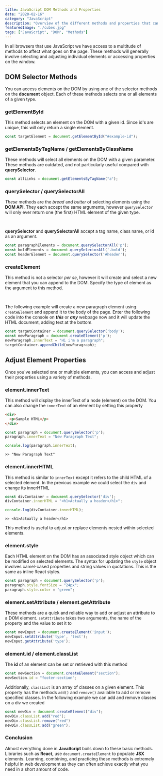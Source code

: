 ```yaml
---
title: JavaScript DOM Methods and Properties
date: "2020-02-16"
category: "JavaScript"
description: "Overview of the different methods and properties that can be used on the Document object model or DOM in JavaScript."
featuredImage: "./cubes.jpg"
tags: ["JavaScript", "DOM", "Methods"]
---
```


In all browsers that use JavaScript we have access to a multitude of methods to affect what goes on the page. These methods will generally involve selecting and adjusting individual elements or accessing properties on the window.

## DOM Selector Methods

You can access elements on the DOM by using one of the selector methods on the **document** object. Each of these methods selects one or all elements of a given type.

### getElementById

This method selects an element on the DOM with a given id. Since id's are unique, this will only return a single element.

```javascript
const targetElement = document.getElementById("#example-id");
```

### getElementsByTagName / getElementsByClassName

These methods will select all elements on the DOM with a given parameter. These methods are outdated, and not particularly useful compared with **querySelector**.

```javascript
const allLinks = document.getElementsByTagName("a");
```

### querySelector / querySelectorAll

*These* methods are the *bread* and *butter* of selecting elements using the **DOM API**. They each accept the same arguments, however `querySelector` will only ever return one (the first) HTML element of the given type.

&nbsp;

**querySelector** and **querySelectorAll** accept a tag name, class name, or id as an argument.

```javascript
const paragraphElements = document.querySelectorAll('p');
const boldElements = document.querySelectorAll('.bold');
const headerElement = document.querySelector('#header');
```

### createElement

This method is not a selector *per se*, however it will create and select a new element that you can append to the DOM. Specify the type of element as the argument to this method.

&nbsp;

The following example will create a new paragraph element using `createElement` and append it to the body of the page. Enter the following code into the console on ***this*** or ***any*** webpage now and it will update the HTML document, adding text at the bottom.

```javascript
const targetContainer = document.querySelector('body');
const newParagraph = document.createElement('p');
newParagraph.innerText = "Hi i'm a paragraph";
targetContainer.appendChild(newParagraph);
```

## Adjust Element Properties

Once you've selected one or multiple elements, you can access and adjust their properties using a variety of methods. 

### element.innerText

This method will display the innerText of a node (element) on the DOM. You can also change the `innerText` of an element by setting this property

```HTML
<div>
  <p>Sample HTML</p>
</div>
```

```javascript
const paragraph = document.querySelector('p');
paragraph.innerText = "New Paragraph Text";

console.log(paragraph.innerText);
```

```terminal
>> "New Paragraph Text"
```

### element.innerHTML

This method is similar to `innerText` except it refers to the child HTML of a selected element. In the previous example we could select the `div` and change its innerHTML

```javascript
const divContainer = document.querySelector('div');
divContainer.innerHTML = "<h1>Actually a header</h1>";

console.log(divContainer.innerHTML);
```

```terminal
>> <h1>Actually a header</h1> 
```

This method is useful to adjust or replace elements nested within selected elements. 

### element.style

Each HTML element on the DOM has an associated style object which can be modified on selected elements. The syntax for updating the `style` object involves camel-cased properties and string values in quotations. This is the same as inline React styles.

```javascript
const paragraph = document.querySelector('p');
paragraph.style.fontSize = "24px";
paragraph.style.color = "green";
```

### element.setAttribute / element.getAttribute

These methods are a quick and reliable way to add or adjust an attribute to a DOM element. `setAttribute` takes two arguments, the name of the property and the value to set it to

```javascript
const newInput = document.createElement('input');
newInput.setAttribute('type', 'text');
newInput.getAttribute('type');
```

### element.id / element.classList

The **id** of an element can be set or retrieved with this method

```javascript
const newSection = document.createElement("section");
newSection.id = "footer-section";
```

Additionally, `classList` is an array of classes on a given element. This property has the methods `add()` and `remove()` available to add or remove specified classes. In the following example we can add and remove classes on a div we created

```javascript
const newDiv = document.createElement("div");
newDiv.classList.add("red");
newDiv.classList.remove("red")
newDiv.classList.add("green");
```

### Conclusion

Almost everything done in **JavaScript** boils down to these basic methods. Libraries such as **React**, use `document.createElement`  to populate **JSX** elements. Learning, combining, and practicing these methods is extremely helpful in web development as they can often achieve exactly what you need in a short amount of code.
